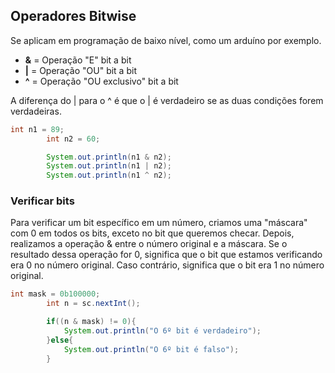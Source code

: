 ## Operadores Bitwise

Se aplicam em programação de baixo nível, como um arduíno por exemplo.

- **&** = Operação "E" bit a bit
- **|** = Operação "OU" bit a bit
- **^** = Operação "OU exclusivo" bit a bit

A diferença do | para o ^ é que o | é verdadeiro se as duas condições forem verdadeiras.

```java
int n1 = 89;
        int n2 = 60;

        System.out.println(n1 & n2);
        System.out.println(n1 | n2);
        System.out.println(n1 ^ n2);
```

### Verificar bits

Para verificar um bit específico em um número, criamos uma "máscara" com 0 em todos os bits, exceto no bit que queremos checar. 
Depois, realizamos a operação & entre o número original e a máscara. Se o resultado dessa operação for 0, significa que o bit que estamos verificando era 0 no número original. Caso contrário, significa que o bit era 1 no número original.

```java
int mask = 0b100000;
        int n = sc.nextInt();

        if((n & mask) != 0){
            System.out.println("O 6º bit é verdadeiro");
        }else{
            System.out.println("O 6º bit é falso");
        }
```
